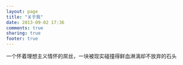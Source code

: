 ```yaml
---
layout: page
title: "关于我"
date: 2013-09-02 17:36
comments: true
sharing: true
footer: true
---
```


一个怀着理想主义情怀的屌丝，一块被现实碰撞得鲜血淋漓却不放弃的石头